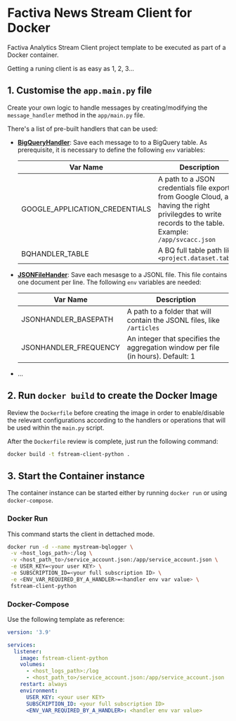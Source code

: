 # Factiva News Stream Client for Docker
Factiva Analytics Stream Client project template to be executed as part of a Docker container.

Getting a runing client is as easy as 1, 2, 3...

## 1. Customise the `app.main.py` file
Create your own logic to handle messages by creating/modifying the `message_handler` method in the `app/main.py` file.

There's a list of pre-built handlers that can be used:

* **[BigQueryHandler](https://devportal/bigqueryhandler/docs)**: Save each message to to a BigQuery table. As prerequisite, it is necessary to define the following `env` variables:

    | Var Name | Description |
    | ----- | ----- |
    | GOOGLE_APPLICATION_CREDENTIALS | A path to a JSON credentials file exported from Google Cloud, and having the right privilegdes to write records to the table. Example: `/app/svcacc.json` |
    | BQHANDLER_TABLE | A BQ full table path like `<project.dataset.table>` |

* **[JSONFileHander](https://devportal/jsonfile/docs)**: Save each mesasge to a JSONL file. This file contains one document per line. The following `env` variables are needed:

    | Var Name | Description |
    | ----- | ----- |
    | JSONHANDLER_BASEPATH | A path to a folder that will contain the JSONL files, like `/articles` |
    | JSONHANDLER_FREQUENCY | An integer that specifies the aggregation window per file (in hours). Default: 1 |
    
* ...

## 2. Run `docker build` to create the Docker Image
Review the `Dockerfile` before creating the image in order to enable/disable the relevant configurations according to the handlers or operations that will be used within the `main.py` script.

After the `Dockerfile` review is complete, just run the following command:

```bash
docker build -t fstream-client-python .
```

## 3. Start the Container instance
The container instance can be started either by running `docker run` or using `docker-compose`.

### Docker Run
This command starts the client in dettached mode.

```bash
docker run -d --name mystream-bqlogger \
 -v <host_logs_path>:/log \
 -v <host_path_to>/service_account.json:/app/service_account.json \
 -e USER_KEY=<your user KEY> \
 -e SUBSCRIPTION_ID=<your full subscription ID> \
 -e <ENV_VAR_REQUIRED_BY_A_HANDLER>=<handler env var value> \
 fstream-client-python
```

### Docker-Compose
Use the following template as reference:

```yaml
version: '3.9'

services:
  listener:
    image: fstream-client-python
    volumes:
      - <host_logs_path>:/log
      - <host_path_to>/service_account.json:/app/service_account.json
    restart: always
    environment:
      USER_KEY: <your user KEY>
      SUBSCRIPTION_ID: <your full subscription ID>
      <ENV_VAR_REQUIRED_BY_A_HANDLER>: <handler env var value>

```
